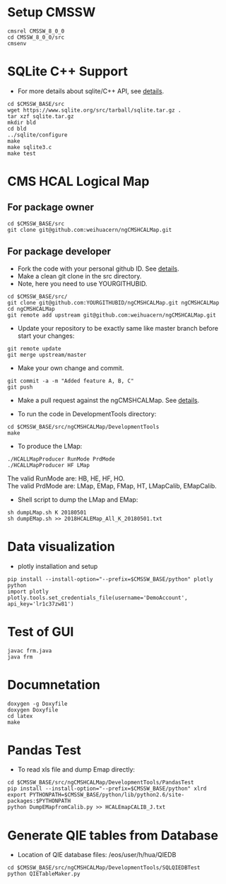 # Setup CMSSW
```
cmsrel CMSSW_8_0_0
cd CMSSW_8_0_0/src
cmsenv
```

# SQLite C++ Support
- For more details about sqlite/C++ API, see [details](https://www.sqlite.org/download.html). <br />
```
cd $CMSSW_BASE/src
wget https://www.sqlite.org/src/tarball/sqlite.tar.gz .
tar xzf sqlite.tar.gz
mkdir bld
cd bld
../sqlite/configure
make
make sqlite3.c
make test
```

# CMS HCAL Logical Map
## For package owner
```
cd $CMSSW_BASE/src
git clone git@github.com:weihuacern/ngCMSHCALMap.git
```

## For package developer
- Fork the code with your personal github ID. See [details](https://help.github.com/articles/fork-a-repo/). <br />
- Make a clean git clone in the src directory. <br />
- Note, here you need to use YOURGITHUBID. <br />
```
cd $CMSSW_BASE/src/
git clone git@github.com:YOURGITHUBID/ngCMSHCALMap.git ngCMSHCALMap
cd ngCMSHCALMap
git remote add upstream git@github.com:weihuacern/ngCMSHCALMap.git
```

- Update your repository to be exactly same like master branch before start your changes: <br />
```
git remote update
git merge upstream/master
```

- Make your own change and commit. <br />
```
git commit -a -m "Added feature A, B, C"
git push
```

- Make a pull request against the ngCMSHCALMap. See [details](https://help.github.com/articles/using-pull-requests/).<br />

- To run the code in DevelopmentTools directory:<br />

```
cd $CMSSW_BASE/src/ngCMSHCALMap/DevelopmentTools
make
```
<!---
- To analyze the LMap:<br />

```
./HCALLMapAnalyzer RunMode
```
The valid RunMode are: HBHEHFVME, HBHEHFuTCA, HOVME, ngHEuTCA, ngHFuTCA.<br />
Plots To be fixed: HBHE VME FE vs BE plot, crate 0 not showed, fpga how to show in letter?<br />
-->

- To produce the LMap:<br />
```
./HCALLMapProducer RunMode PrdMode
./HCALLMapProducer HF LMap
```
The valid RunMode are: HB, HE, HF, HO.<br />
The valid PrdMode are: LMap, EMap, FMap, HT, LMapCalib, EMapCalib.<br />

- Shell script to dump the LMap and EMap:<br />
```
sh dumpLMap.sh K 20180501
sh dumpEMap.sh >> 2018HCALEMap_All_K_20180501.txt
```


# Data visualization
- plotly installation and setup
```
pip install --install-option="--prefix=$CMSSW_BASE/python" plotly
python
import plotly
plotly.tools.set_credentials_file(username='DemoAccount', api_key='lr1c37zw81')
```


# Test of GUI
```
javac frm.java
java frm
```

# Documnetation
```
doxygen -g Doxyfile
doxygen Doxyfile
cd latex
make
```

# Pandas Test
- To read xls file and dump Emap directly:<br />
```
cd $CMSSW_BASE/src/ngCMSHCALMap/DevelopmentTools/PandasTest
pip install --install-option="--prefix=$CMSSW_BASE/python" xlrd
export PYTHONPATH=$CMSSW_BASE/python/lib/python2.6/site-packages:$PYTHONPATH
python DumpEMapfromCalib.py >> HCALEmapCALIB_J.txt
```

# Generate QIE tables from Database
- Location of QIE database files: /eos/user/h/hua/QIEDB<br />
```
cd $CMSSW_BASE/src/ngCMSHCALMap/DevelopmentTools/SQLQIEDBTest
python QIETableMaker.py
```
